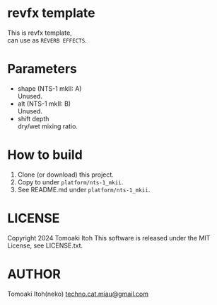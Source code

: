 # revfx template
This is revfx template,  
can use as `REVERB EFFECTS`.

# Parameters
- shape (NTS-1 mkII: A)  
Unused.
- alt (NTS-1 mkII: B)  
Unused.
- shift depth  
dry/wet mixing ratio.

# How to build
1. Clone (or download) this project.
1. Copy to under `platform/nts-1_mkii`.
1. See README.md under `platform/nts-1_mkii`.

# LICENSE
Copyright 2024 Tomoaki Itoh
This software is released under the MIT License, see LICENSE.txt.

# AUTHOR
Tomoaki Itoh(neko) techno.cat.miau@gmail.com
